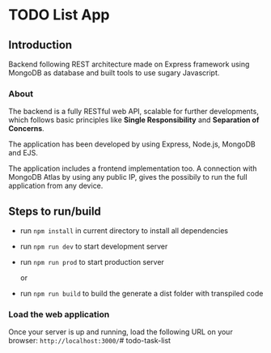 # TODO List App

## Introduction

Backend following REST architecture made on Express framework using MongoDB as database and built tools to use sugary Javascript.

### About

The backend is a fully RESTful web API, scalable for further developments, which follows basic principles like <b>Single Responsibility</b> and <b>Separation of Concerns</b>. 

The application has been developed by using Express, Node.js, MongoDB and EJS.

The application includes a frontend implementation too. A connection with MongoDB Atlas by using any public IP, gives the possibily to run the full application from any device.

## Steps to run/build

- run `npm install` in current directory to install all dependencies
- run `npm run dev` to start development server
- run `npm run prod` to start production server

  or
  
- run `npm run build` to build the generate a dist folder with transpiled code

### Load the web application

Once your server is up and running, load the following URL on your browser: `http://localhost:3000/`# todo-task-list
